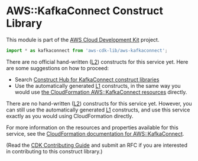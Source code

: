 # AWS::KafkaConnect Construct Library


This module is part of the [AWS Cloud Development Kit](https://github.com/aws/aws-cdk) project.

```ts nofixture
import * as kafkaconnect from 'aws-cdk-lib/aws-kafkaconnect';
```

<!--BEGIN CFNONLY DISCLAIMER-->

There are no official hand-written ([L2](https://docs.aws.amazon.com/cdk/latest/guide/constructs.html#constructs_lib)) constructs for this service yet. Here are some suggestions on how to proceed:

- Search [Construct Hub for KafkaConnect construct libraries](https://constructs.dev/search?q=kafkaconnect)
- Use the automatically generated [L1](https://docs.aws.amazon.com/cdk/latest/guide/constructs.html#constructs_l1_using) constructs, in the same way you would use [the CloudFormation AWS::KafkaConnect resources](https://docs.aws.amazon.com/AWSCloudFormation/latest/UserGuide/AWS_KafkaConnect.html) directly.


<!--BEGIN CFNONLY DISCLAIMER-->

There are no hand-written ([L2](https://docs.aws.amazon.com/cdk/latest/guide/constructs.html#constructs_lib)) constructs for this service yet. 
However, you can still use the automatically generated [L1](https://docs.aws.amazon.com/cdk/latest/guide/constructs.html#constructs_l1_using) constructs, and use this service exactly as you would using CloudFormation directly.

For more information on the resources and properties available for this service, see the [CloudFormation documentation for AWS::KafkaConnect](https://docs.aws.amazon.com/AWSCloudFormation/latest/UserGuide/AWS_KafkaConnect.html).

(Read the [CDK Contributing Guide](https://github.com/aws/aws-cdk/blob/master/CONTRIBUTING.md) and submit an RFC if you are interested in contributing to this construct library.)

<!--END CFNONLY DISCLAIMER-->
